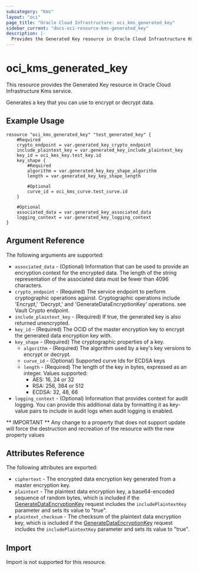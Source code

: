 ```yaml
---
subcategory: "Kms"
layout: "oci"
page_title: "Oracle Cloud Infrastructure: oci_kms_generated_key"
sidebar_current: "docs-oci-resource-kms-generated_key"
description: |-
  Provides the Generated Key resource in Oracle Cloud Infrastructure Kms service
---
```


# oci_kms_generated_key
This resource provides the Generated Key resource in Oracle Cloud Infrastructure Kms service.

Generates a key that you can use to encrypt or decrypt data.


## Example Usage

```hcl
resource "oci_kms_generated_key" "test_generated_key" {
	#Required
	crypto_endpoint = var.generated_key_crypto_endpoint
	include_plaintext_key = var.generated_key_include_plaintext_key
	key_id = oci_kms_key.test_key.id
	key_shape {
		#Required
		algorithm = var.generated_key_key_shape_algorithm
		length = var.generated_key_key_shape_length

		#Optional
		curve_id = oci_kms_curve.test_curve.id
	}

	#Optional
	associated_data = var.generated_key_associated_data
	logging_context = var.generated_key_logging_context
}
```

## Argument Reference

The following arguments are supported:

* `associated_data` - (Optional) Information that can be used to provide an encryption context for the encrypted data. The length of the string representation of the associated data must be fewer than 4096 characters. 
* `crypto_endpoint` - (Required) The service endpoint to perform cryptographic operations against. Cryptographic operations include 'Encrypt,' 'Decrypt,' and 'GenerateDataEncryptionKey' operations. see Vault Crypto endpoint.
* `include_plaintext_key` - (Required) If true, the generated key is also returned unencrypted.
* `key_id` - (Required) The OCID of the master encryption key to encrypt the generated data encryption key with.
* `key_shape` - (Required) The cryptographic properties of a key.
	* `algorithm` - (Required) The algorithm used by a key's key versions to encrypt or decrypt.
	* `curve_id` - (Optional) Supported curve Ids for ECDSA keys
	* `length` - (Required) The length of the key in bytes, expressed as an integer. Values supported:
		* AES: 16, 24 or 32
		* RSA: 256, 384 or 512
		* ECDSA: 32, 48, 66 
* `logging_context` - (Optional) Information that provides context for audit logging. You can provide this additional data by formatting it as key-value pairs to include in audit logs when audit logging is enabled. 


** IMPORTANT **
Any change to a property that does not support update will force the destruction and recreation of the resource with the new property values

## Attributes Reference

The following attributes are exported:

* `ciphertext` - The encrypted data encryption key generated from a master encryption key.
* `plaintext` - The plaintext data encryption key, a base64-encoded sequence of random bytes, which is included if the [GenerateDataEncryptionKey](https://docs.cloud.oracle.com/iaas/api/#/en/key/latest/GeneratedKey/GenerateDataEncryptionKey) request includes the `includePlaintextKey` parameter and sets its value to "true". 
* `plaintext_checksum` - The checksum of the plaintext data encryption key, which is included if the [GenerateDataEncryptionKey](https://docs.cloud.oracle.com/iaas/api/#/en/key/latest/GeneratedKey/GenerateDataEncryptionKey) request includes the `includePlaintextKey` parameter and sets its value to "true". 

## Import

Import is not supported for this resource.

